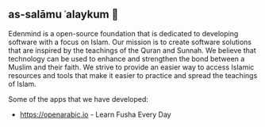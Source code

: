 ## as-salāmu ʿalaykum 👋

Edenmind is a open-source foundation that is dedicated to developing software with a focus on Islam. Our mission is to create software solutions that are inspired by the teachings of the Quran and Sunnah. We believe that technology can be used to enhance and strengthen the bond between a Muslim and their faith. We strive to provide an easier way to access Islamic resources and tools that make it easier to practice and spread the teachings of Islam.

Some of the apps that we have developed:

- https://openarabic.io - Learn Fusha Every Day
